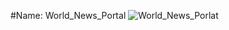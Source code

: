 #Name: World_News_Portal
![World_News_Porlat](https://github.com/sumonhasan55/World_News_Portal_Main/assets/96830779/d8a9ef0f-3e78-4def-992c-28192a848214)
